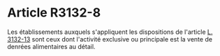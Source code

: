 # Article R3132-8

  
Les établissements auxquels s'appliquent les dispositions de l'article [L. 3132-13][1] sont ceux dont l'activité exclusive ou principale est la vente de denrées alimentaires au détail.

 [1]: /affichCodeArticle.do?cidTexte=LEGITEXT000006072050&idArticle=LEGIARTI000006902592&dateTexte=&categorieLien=cid